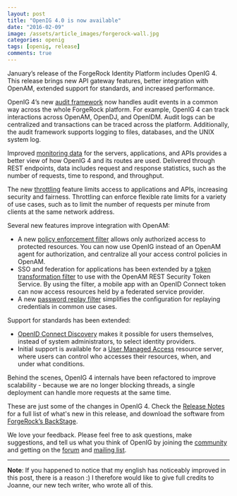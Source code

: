 ```yaml
---
layout: post
title: "OpenIG 4.0 is now available"
date: "2016-02-09"
image: /assets/article_images/forgerock-wall.jpg
categories: openig
tags: [openig, release]
comments: true
---
```


January’s release of the ForgeRock Identity Platform includes OpenIG 4.
This release brings new API gateway features, better integration with OpenAM,
extended support for standards, and increased performance.

<!-- more -->

OpenIG 4’s new [audit framework][audit] now handles audit events in
a common way across the whole ForgeRock platform. For example, OpenIG 4 can
track interactions across OpenAM, OpenDJ, and OpenIDM. Audit logs can be
centralized and transactions can be traced across the platform. Additionally,
the audit framework supports logging to files, databases, and the UNIX system log.

Improved [monitoring data][monitoring] for the servers, applications, and APIs
provides a better view of how OpenIG 4 and its routes are used. Delivered
through REST endpoints, data includes request and response statistics, such
as the number of requests, time to respond, and throughput.

The new [throttling][throttling] feature limits access to applications and
APIs, increasing security and fairness. Throttling can enforce flexible rate
limits for a variety of use cases, such as to limit the number of requests
per minute from clients at the same network address.

Several new features improve integration with OpenAM:

* A new [policy enforcement filter][pep] allows only authorized access to
  protected resources.  You can now use OpenIG instead of an OpenAM agent for
  authorization, and centralize all your access control policies in OpenAM.
* SSO and federation for applications has been extended by a
  [token transformation filter][sts] to use with the OpenAM REST Security
  Token Service. By using the filter, a mobile app with an OpenID Connect
  token can now access resources held by a federated service provider.
* A new [password replay filter][replay] simplifies the configuration for
  replaying credentials in common use cases.

Support for standards has been extended:

* [OpenID Connect Discovery][discovery] makes it possible for users themselves,
  instead of system administrators, to select identity providers.
* Initial support is available for a [User Managed Access][uma] resource server,
  where users can control who accesses their resources, when, and under what conditions.

Behind the scenes, OpenIG 4 internals have been refactored to improve
scalability - because we are no longer blocking threads, a single deployment
can handle more requests at the same time.

These are just some of the changes in OpenIG 4. Check the [Release Notes][release-notes]
for a full list of what's new in this release, and download the software from
[ForgeRock’s BackStage][download].

We love your feedback. Please feel free to ask questions, make suggestions,
and tell us what you think of OpenIG by joining the [community][community]
and getting on the [forum][forum] and [mailing list][mailing-list].

- - -

**Note**: If you happened to notice that my english has noticeably improved in
this post, there is a reason :) I therefore would like to give full credits to
Joanne, our new tech writer, who wrote all of this.

[audit]: https://backstage.forgerock.com/#!/docs/openig/4/gateway-guide#audit-event-handlers
[monitoring]: https://backstage.forgerock.com/#!/docs/openig/4/gateway-guide#monitoring
[throttling]: https://backstage.forgerock.com/#!/docs/openig/4/gateway-guide#throttling
[pep]: https://backstage.forgerock.com/#!/docs/openig/4/gateway-guide#chap-pep
[sts]: https://backstage.forgerock.com/#!/docs/openig/4/reference#TokenTransformationFilter
[replay]: https://backstage.forgerock.com/#!/docs/openig/4/reference#PasswordReplayFilter
[discovery]: https://backstage.forgerock.com/#!/docs/openig/4/gateway-guide#oidc-discovery
[uma]: https://backstage.forgerock.com/#!/docs/openig/4/gateway-guide#chap-uma
[release-notes]: https://backstage.forgerock.com/#!/docs/openig/4/release-notes
[download]: https://backstage.forgerock.com/#!/docs/openig/4/release-notes
[community]: https://forgerock.org/openig/
[forum]: https://forgerock.org/forum/fr-projects/openig/
[mailing-list]: https://lists.forgerock.org/mailman/listinfo/openig
